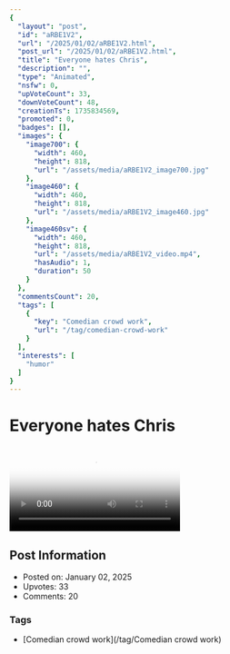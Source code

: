 ```yaml
---
{
  "layout": "post",
  "id": "aRBE1V2",
  "url": "/2025/01/02/aRBE1V2.html",
  "post_url": "/2025/01/02/aRBE1V2.html",
  "title": "Everyone hates Chris",
  "description": "",
  "type": "Animated",
  "nsfw": 0,
  "upVoteCount": 33,
  "downVoteCount": 48,
  "creationTs": 1735834569,
  "promoted": 0,
  "badges": [],
  "images": {
    "image700": {
      "width": 460,
      "height": 818,
      "url": "/assets/media/aRBE1V2_image700.jpg"
    },
    "image460": {
      "width": 460,
      "height": 818,
      "url": "/assets/media/aRBE1V2_image460.jpg"
    },
    "image460sv": {
      "width": 460,
      "height": 818,
      "url": "/assets/media/aRBE1V2_video.mp4",
      "hasAudio": 1,
      "duration": 50
    }
  },
  "commentsCount": 20,
  "tags": [
    {
      "key": "Comedian crowd work",
      "url": "/tag/comedian-crowd-work"
    }
  ],
  "interests": [
    "humor"
  ]
}
---
```


# Everyone hates Chris

<video controls playsinline loop poster="/assets/media/aRBE1V2_image460.jpg">
  <source src="/assets/media/aRBE1V2_video.mp4" type="video/mp4">
  Your browser does not support the video tag.
</video>

## Post Information

- Posted on: January 02, 2025
- Upvotes: 33
- Comments: 20

### Tags

- [Comedian crowd work](/tag/Comedian crowd work)
